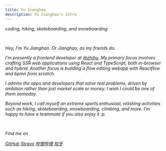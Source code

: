```yaml
---
title: Yu Jianghao
description: Yu Jianghao's Intro
---
```


<p text-xs><i i-simple-icons-typescript /> coding, <i i-mdi-hiking /> hiking, <i i-mdi-skateboarding /> skateboarding, and <i i-mdi-snowboard /> snowboarding</p>

<br />

Hey, I'm Yu Jianghao. Or Jianghao, as my friends do.

I'm presently a frontend developer at [@zhihu](https://github.com/zhihu). My primary focus involves crafting SSR web applications using React and TypeScript,  both in-browser and hybrid. Another focus is building a flow editing webapp with Reactflow and bpmn from scratch.

I admire the apps and developers that solve real problems, driven by ambition rather than just market scale or money. I wish I could be one of them someday.

Beyond work, I call myself an extreme sports enthusiast, relishing activities such as hiking, skateboarding, snowboarding, climbing, and more. I'm happy to have a teammate if you also enjoy it :p.

<br/>

Find me on

<p flex="~ gap-3 wrap" class="mt--2!">
  <a href="https://github.com/yujianghao" target="_blank"><span op75 i-simple-icons-github /> GitHub</a>
  <a href="https://www.strava.com/athletes/110801133" target="_blank"><span op75 i-simple-icons-strava /> Strava</a>
  <a href="https://space.bilibili.com/22540090" target="_blank"><span op75 i-simple-icons-bilibili /> 哔哩哔哩</a>
  <a href="https://www.zhihu.com/people/yu-jiang-hao-39" target="_blank"><span op75 i-simple-icons-zhihu /> 知乎</a>
</p>

<div flex-auto />
